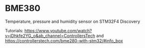 # BME380
Temperature, pressure and humidity sensor on STM32F4 Discovery

Tutorials: https://www.youtube.com/watch?v=jDhkfe2YG_o&ab_channel=ControllersTech and https://controllerstech.com/bme280-with-stm32/#info_box
